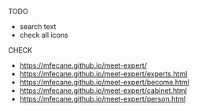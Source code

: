 TODO

- search text
- check all icons

CHECK

- https://mfecane.github.io/meet-expert/
- https://mfecane.github.io/meet-expert/experts.html
- https://mfecane.github.io/meet-expert/become.html
- https://mfecane.github.io/meet-expert/cabinet.html
- https://mfecane.github.io/meet-expert/person.html
